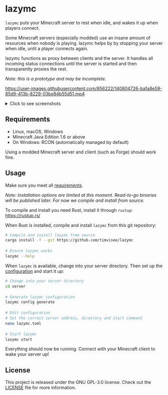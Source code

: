 # lazymc

`lazymc` puts your Minecraft server to rest when idle, and wakes it up when
players connect.

Some Minecraft servers (especially modded) use an insane amount of resources
when nobody is playing. lazymc helps by by stopping your server when idle,
until a player connects again.

lazymc functions as proxy between clients and the server. It handles all
incoming status connections until the server is started and then transparently
proxies the rest.

_Note: this is a prototype and may be incomplete._

https://user-images.githubusercontent.com/856222/140804726-ba1a8e59-85d9-413b-8229-03be84b55d51.mp4

<details><summary>Click to see screenshots</summary>
<p>

![Sleeping server](./res/screenshot/sleeping.png)
![Join sleeping server](./res/screenshot/join.png)
![Starting server](./res/screenshot/starting.png)
![Started server](./res/screenshot/started.png)

</p>
</details>

## Requirements

- Linux, macOS, Windows
- Minecraft Java Edition 1.6 or above
- On Windows: RCON (automatically managed by default)

Using a modded Minecraft server and client (such as Forge) should work fine.

## Usage

Make sure you meet all [requirements](#requirements).

_Note: Installation options are limited at this moment. Read-to-go binaries will
be published later. For now we compile and install from source._

To compile and install you need Rust, install it through `rustup`: https://rustup.rs/

When Rust is installed, compile and install `lazymc` from this git repository:

```bash
# Compile and install lazymc from source
cargo install -f --git https://github.com/timvisee/lazymc

# Ensure lazymc works
lazymc --help
```

When `lazymc` is available, change into your server directory. Then set up the
[configuration](./res/lazymc.toml) and start it up:

```bash
# Change into your server directory
cd server

# Generate lazymc configuration
lazymc config generate

# Edit configuration
# Set the correct server address, directory and start command
nano lazymc.toml

# Start lazymc
lazymc start
```

Everything should now be running. Connect with your Minecraft client to wake
your server up!

## License

This project is released under the GNU GPL-3.0 license.
Check out the [LICENSE](LICENSE) file for more information.
